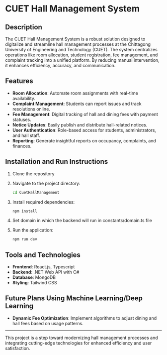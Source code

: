 # CUET Hall Management System

## Description
The CUET Hall Management System is a robust solution designed to digitalize and streamline hall management processes at the Chittagong University of Engineering and Technology (CUET). The system centralizes operations like room allocation, student registration, fee management, and complaint tracking into a unified platform. By reducing manual intervention, it enhances efficiency, accuracy, and communication.

## Features
- **Room Allocation**: Automate room assignments with real-time availability.
- **Complaint Management**: Students can report issues and track resolutions online.
- **Fee Management**: Digital tracking of hall and dining fees with payment statuses.
- **Notice Updates**: Easily publish and distribute hall-related notices.
- **User Authentication**: Role-based access for students, administrators, and hall staff.
- **Reporting**: Generate insightful reports on occupancy, complaints, and finances.

## Installation and Run Instructions
1. Clone the repository

2. Navigate to the project directory:
   ```bash
   cd CuetHallManagement
   ```
3. Install required dependencies:
   ```bash
   npm install
   ```
4. Set domain in which the backend will run in constants/domain.ts file
5. Run the application:
   ```bash
   npm run dev
   ```

## Tools and Technologies
- **Frontend**: React.js, Typescript
- **Backend**: .NET Web API with C#
- **Database**: MongoDB
- **Styling**: Tailwind CSS

## Future Plans Using Machine Learning/Deep Learning
- **Dynamic Fee Optimization**: Implement algorithms to adjust dining and hall fees based on usage patterns.

---
This project is a step toward modernizing hall management processes and integrating cutting-edge technologies for enhanced efficiency and user satisfaction.

